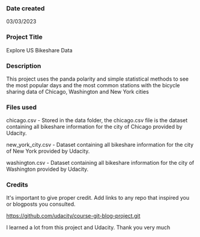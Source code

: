 

### Date created
03/03/2023

### Project Title
Explore US Bikeshare Data

### Description
This project uses the panda polarity and simple statistical methods to see the most popular days and the most common stations with the bicycle sharing data of Chicago, Washington and New York cities

### Files used
chicago.csv - Stored in the data folder, the chicago.csv file is the dataset containing all bikeshare information for the city of Chicago provided by Udacity.

new_york_city.csv - Dataset containing all bikeshare information for the city of New York provided by Udacity.

washington.csv - Dataset containing all bikeshare information for the city of Washington provided by Udacity.
### Credits
It's important to give proper credit. Add links to any repo that inspired you or blogposts you consulted.

https://github.com/udacity/course-git-blog-project.git 

I learned a lot from this project and Udacity. Thank you very much